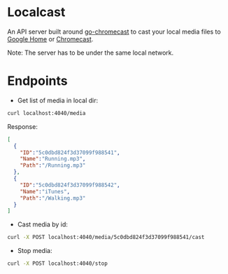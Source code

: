 # Localcast

An API server built around [go-chromecast](https://github.com/vishen/go-chromecast) to cast your local media files to
[Google Home](https://store.google.com/ca/product/google_home) or [Chromecast](https://store.google.com/product/chromecast).

Note: The server has to be under the same local network.

# Endpoints

- Get list of media in local dir:
```bash
curl localhost:4040/media
```

Response:
```json
[
  {
    "ID":"5c0dbd824f3d37099f988541",
    "Name":"Running.mp3",
    "Path":"/Running.mp3"
  },
  {
    "ID":"5c0dbd824f3d37099f988542",
    "Name":"iTunes",
    "Path":"/Walking.mp3"
  }
]
```

- Cast media by id:
```bash
curl -X POST localhost:4040/media/5c0dbd824f3d37099f988541/cast
```

- Stop media:
```bash
curl -X POST localhost:4040/stop
```